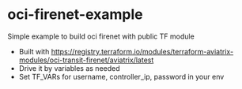 # oci-firenet-example

Simple example to build oci firenet with public TF module

- Built with https://registry.terraform.io/modules/terraform-aviatrix-modules/oci-transit-firenet/aviatrix/latest
- Drive it by variables as needed
- Set TF_VARs for username, controller_ip, password in your env